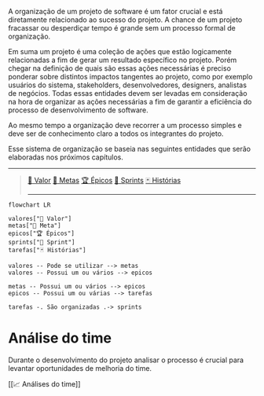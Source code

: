 A organização de um projeto de software é um fator crucial e está diretamente relacionado ao sucesso do projeto. A chance de um projeto fracassar ou desperdiçar tempo é grande sem um processo formal de organização.

Em suma um projeto é uma coleção de ações que estão logicamente relacionadas a fim de gerar um resultado específico no projeto. Porém chegar na definição de quais são essas ações necessárias é preciso ponderar sobre distintos impactos tangentes ao projeto, como por exemplo usuários do sistema, stakeholders, desenvolvedores, designers, analistas de negócios. Todas essas entidades devem ser levadas em consideração na hora de organizar as ações necessárias a fim de garantir a eficiência do processo de desenvolvimento de software.

Ao mesmo tempo a organização deve recorrer a um processo simples e deve ser de conhecimento claro a todos os integrantes do projeto.

Esse sistema de organização se baseia nas seguintes entidades que serão elaboradas nos próximos capítulos.

 ---
> 
> [🌟 Valor](🌟%20Valores.md)
> [🎯 Metas](entities/goals.md)
> [🏆 Épicos](🏆%20Épicos.md)
> [🎽 Sprints](entities/sprints.md)
> [🃏 Histórias](🃏%20Histórias.md)
> 
> ---


```mermaid
flowchart LR

valores["🌟 Valor"]
metas["🎯 Meta"]
epicos["🏆 Épicos"]
sprints["🎽 Sprint"]
tarefas["🃏 Histórias"]

valores -- Pode se utilizar --> metas
valores -- Possui um ou vários --> epicos

metas -- Possui um ou vários --> epicos
epicos -- Possui um ou várias --> tarefas

tarefas -. São organizadas .-> sprints
```


# Análise do time

Durante o desenvolvimento do projeto analisar o processo é crucial para levantar oportunidades de melhoria do time.

[[📈 Análises do time]]